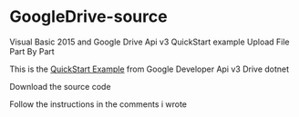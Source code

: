 # GoogleDrive-source
Visual Basic 2015 and Google Drive Api v3 QuickStart example
Upload File Part By Part
<p>This is the <a href="https://developers.google.com/drive/api/v3/quickstart/dotnet">QuickStart Example</a> from Google Developer Api v3 Drive dotnet</p>
<p>Download the source code</p>
<p>Follow the instructions in the comments i wrote</p>
